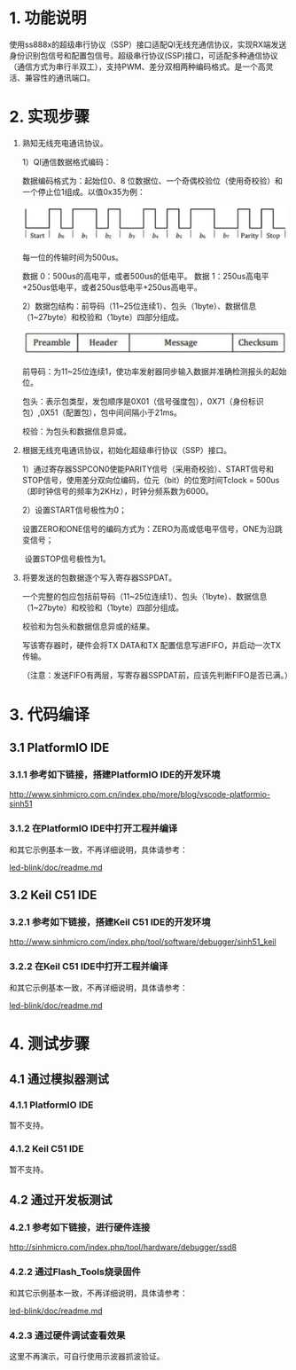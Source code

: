 # 1. 功能说明
使用ss888x的超级串行协议（SSP）接口适配QI无线充通信协议，实现RX端发送身份识别包信号和配置包信号。超级串行协议(SSP)接口，可适配多种通信协议（通信方式为串行半双工），支持PWM、差分双相两种编码格式。是一个高灵活、兼容性的通讯端口。

# 2. 实现步骤

1. 熟知无线充电通讯协议。

   1）QI通信数据格式编码：

   数据编码格式为：起始位0、8 位数据位、一个奇偶校验位（使用奇校验）和一个停止位1组成。以值0x35为例：

   ![image](./ssp-wp_rx-test-DataCoding.GIF)

   每一位的传输时间为500us。

   数据 0：500us的高电平，或者500us的低电平。
   数据 1：250us高电平+250us低电平，或者250us低电平+250us高电平。

   2）数据包结构：前导码（11~25位连续1）、包头（1byte）、数据信息（1~27byte）和校验和（1byte）四部分组成。

   ![image](./ssp-wp_rx-test-DataPacket.GIF)

   前导码：为11~25位连续1，使功率发射器同步输入数据并准确检测报头的起始位。

   包头：表示包类型，发包顺序是0X01（信号强度包），0X71（身份标识包）,0X51（配置包），包中间间隔小于21ms。

   校验：为包头和数据信息异或。

2. 根据无线充电通讯协议，初始化超级串行协议（SSP）接口。

   1）通过寄存器SSPCON0使能PARITY信号（采用奇校验）、START信号和STOP信号，使用差分双向位编码，位元（bit）的位宽时间Tclock = 500us（即时钟信号的频率为2KHz），时钟分频系数为6000。

   2）设置START信号极性为0；

   ​      设置ZERO和ONE信号的编码方式为：ZERO为高或低电平信号，ONE为沿跳变信号；

   ​      设置STOP信号极性为1。

3. 将要发送的包数据逐个写入寄存器SSPDAT。

   一个完整的包应包括前导码（11~25位连续1）、包头（1byte）、数据信息（1~27byte）和校验和（1byte）四部分组成。

   校验和为包头和数据信息异或的结果。
   
   写该寄存器时，硬件会将TX DATA和TX 配置信息写进FIFO，并启动一次TX传输。
   
   （注意：发送FIFO有两层，写寄存器SSPDAT前，应该先判断FIFO是否已满。）
   
   

# 3. 代码编译

## 3.1 PlatformIO IDE

### 3.1.1 参考如下链接，搭建PlatformIO IDE的开发环境

http://www.sinhmicro.com.cn/index.php/more/blog/vscode-platformio-sinh51

### 3.1.2 在PlatformIO IDE中打开工程并编译

和其它示例基本一致，不再详细说明，具体请参考：

[led-blink/doc/readme.md](../../led-blink/doc/readme.md)

## 3.2 Keil C51 IDE

### 3.2.1 参考如下链接，搭建Keil C51 IDE的开发环境

http://www.sinhmicro.com/index.php/tool/software/debugger/sinh51_keil

### 3.2.2 在Keil C51 IDE中打开工程并编译

和其它示例基本一致，不再详细说明，具体请参考：

[led-blink/doc/readme.md](../../led-blink/doc/readme.md)

# 4. 测试步骤

## 4.1 通过模拟器测试
### 4.1.1 PlatformIO IDE

暂不支持。

### 4.1.2 Keil C51 IDE
暂不支持。

## 4.2 通过开发板测试

### 4.2.1 参考如下链接，进行硬件连接

http://sinhmicro.com/index.php/tool/hardware/debugger/ssd8

### 4.2.2 通过Flash_Tools烧录固件

和其它示例基本一致，不再详细说明，具体请参考：

[led-blink/doc/readme.md](../../led-blink/doc/readme.md)

### 4.2.3 通过硬件调试查看效果

这里不再演示，可自行使用示波器抓波验证。
